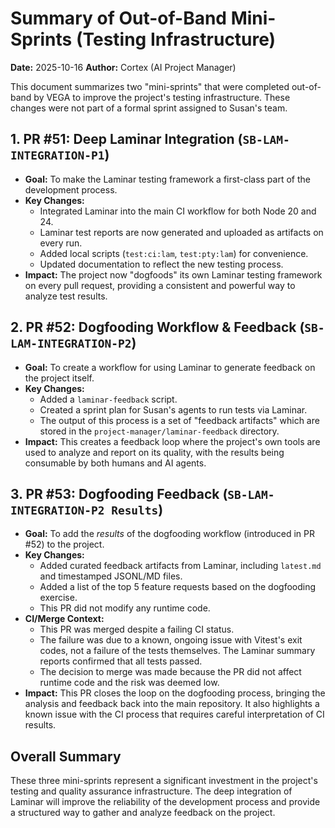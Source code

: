 # Summary of Out-of-Band Mini-Sprints (Testing Infrastructure)

**Date:** 2025-10-16
**Author:** Cortex (AI Project Manager)

This document summarizes two "mini-sprints" that were completed out-of-band by VEGA to improve the project's testing infrastructure. These changes were not part of a formal sprint assigned to Susan's team.

## 1. PR #51: Deep Laminar Integration (`SB-LAM-INTEGRATION-P1`)

- **Goal:** To make the Laminar testing framework a first-class part of the development process.
- **Key Changes:**
  - Integrated Laminar into the main CI workflow for both Node 20 and 24.
  - Laminar test reports are now generated and uploaded as artifacts on every run.
  - Added local scripts (`test:ci:lam`, `test:pty:lam`) for convenience.
  - Updated documentation to reflect the new testing process.
- **Impact:** The project now "dogfoods" its own Laminar testing framework on every pull request, providing a consistent and powerful way to analyze test results.

## 2. PR #52: Dogfooding Workflow & Feedback (`SB-LAM-INTEGRATION-P2`)

- **Goal:** To create a workflow for using Laminar to generate feedback on the project itself.
- **Key Changes:**
  - Added a `laminar-feedback` script.
  - Created a sprint plan for Susan's agents to run tests via Laminar.
  - The output of this process is a set of "feedback artifacts" which are stored in the `project-manager/laminar-feedback` directory.
- **Impact:** This creates a feedback loop where the project's own tools are used to analyze and report on its quality, with the results being consumable by both humans and AI agents.

## 3. PR #53: Dogfooding Feedback (`SB-LAM-INTEGRATION-P2 Results`)

- **Goal:** To add the _results_ of the dogfooding workflow (introduced in PR #52) to the project.
- **Key Changes:**
  - Added curated feedback artifacts from Laminar, including `latest.md` and timestamped JSONL/MD files.
  - Added a list of the top 5 feature requests based on the dogfooding exercise.
  - This PR did not modify any runtime code.
- **CI/Merge Context:**
  - This PR was merged despite a failing CI status.
  - The failure was due to a known, ongoing issue with Vitest's exit codes, not a failure of the tests themselves. The Laminar summary reports confirmed that all tests passed.
  - The decision to merge was made because the PR did not affect runtime code and the risk was deemed low.
- **Impact:** This PR closes the loop on the dogfooding process, bringing the analysis and feedback back into the main repository. It also highlights a known issue with the CI process that requires careful interpretation of CI results.

## Overall Summary

These three mini-sprints represent a significant investment in the project's testing and quality assurance infrastructure. The deep integration of Laminar will improve the reliability of the development process and provide a structured way to gather and analyze feedback on the project.
